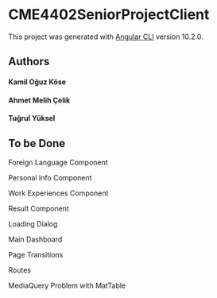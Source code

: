 # CME4402SeniorProjectClient

This project was generated with [Angular CLI](https://github.com/angular/angular-cli) version 10.2.0.

## Authors

#### Kamil Oğuz Köse
#### Ahmet Melih Çelik
#### Tuğrul Yüksel

## To be Done

Foreign Language Component

Personal Info Component

Work Experiences Component

Result Component

Loading Dialog

Main Dashboard

Page Transitions

Routes

MediaQuery Problem with MatTable
